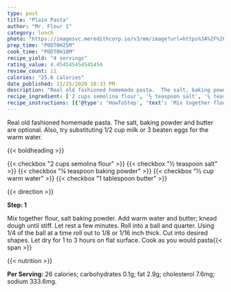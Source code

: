 ```yaml
---
type: post
title: "Plain Pasta"
author: "Mr. Flour 1"
category: lunch
photo: "https://imagesvc.meredithcorp.io/v3/mm/image?url=https%3A%2F%2Fimages.media-allrecipes.com%2Fuserphotos%2F894805.jpg"
prep_time: "P0DT0H25M"
cook_time: "P0DT0H10M"
recipe_yield: "4 servings"
rating_value: 4.454545454545454
review_count: 11
calories: "25.6 calories"
date_published: 11/25/2020 10:33 PM
description: "Real old fashioned homemade pasta.  The salt, baking powder and butter are optional.  Also, try substituting 1/2 cup milk or 3 beaten eggs for the warm water."
recipe_ingredient: ['2 cups semolina flour', '½ teaspoon salt', '¼ teaspoon baking powder', '½ cup warm water', '1 tablespoon butter']
recipe_instructions: [{'@type': 'HowToStep', 'text': 'Mix together flour, salt baking powder.  Add warm water and butter; knead dough until stiff.  Let rest a few minutes.  Roll into a ball and quarter.  Using 1/4 of the ball at a time roll out to 1/8 or 1/16 inch thick.  Cut into desired shapes.  Let dry for 1 to 3 hours on flat surface.  Cook as you would pasta\n'}]
---
```


Real old fashioned homemade pasta.  The salt, baking powder and butter are optional.  Also, try substituting 1/2 cup milk or 3 beaten eggs for the warm water. 

{{< boldheading >}}

{{< checkbox "2 cups semolina flour" >}}
{{< checkbox "½ teaspoon salt" >}}
{{< checkbox "¼ teaspoon baking powder" >}}
{{< checkbox "½ cup warm water" >}}
{{< checkbox "1 tablespoon butter" >}}


{{< direction >}}

**Step: 1**

Mix together flour, salt baking powder.  Add warm water and butter; knead dough until stiff.  Let rest a few minutes.  Roll into a ball and quarter.  Using 1/4 of the ball at a time roll out to 1/8 or 1/16 inch thick.  Cut into desired shapes.  Let dry for 1 to 3 hours on flat surface.  Cook as you would pasta{{< span >}}

{{< nutrition >}}

**Per Serving:** 26 calories; carbohydrates 0.1g; fat 2.9g; cholesterol 7.6mg; sodium 333.6mg.